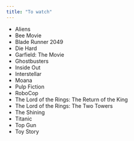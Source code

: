 ```yaml
---
title: "To watch"
---
```


* Aliens
* Bee Movie
* Blade Runner 2049
* Die Hard
* Garfield: The Movie
* Ghostbusters
* Inside Out
* Interstellar
* Moana
* Pulp Fiction
* RoboCop
* The Lord of the Rings: The Return of the King
* The Lord of the Rings: The Two Towers
* The Shining
* Titanic
* Top Gun
* Toy Story
